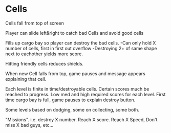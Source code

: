 # Cells 

Cells fall from top of screen

Player can slide left&right to catch bad Cells and avoid good cells

Fills up cargo bay so player can destroy the bad cells.
  -Can only hold X number of cells, first in first out overflow
  -Destroying 2+ of same shape next to eachother yields more score.

Hitting friendly cells reduces shields.

When new Cell falls from top, game pauses and message appears explaining that cell.

Each level is finite in time/destroyable cells.  Certain scores much be reached to progress.
Low med and high required scores for each level.
First time cargo bay is full, game pauses to explain destroy button.

Some levels based on dodging, some on collecting, some both.

"Missions".  i.e. destroy X number.  Reach X score.  Reach X Speed, Don't miss X bad guys, etc...
